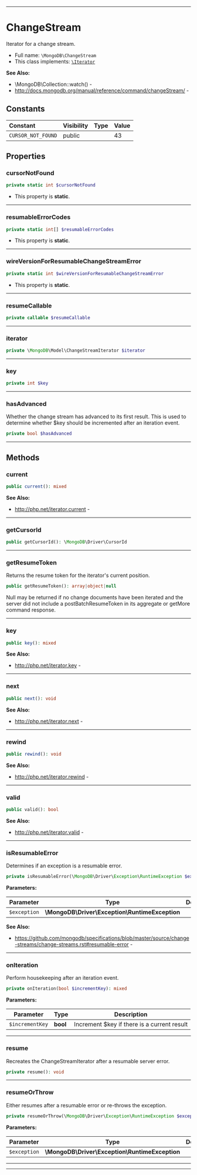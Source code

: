 ***

# ChangeStream

Iterator for a change stream.



* Full name: `\MongoDB\ChangeStream`
* This class implements:
[`\Iterator`](../Iterator.md)

**See Also:**

* \MongoDB\Collection::watch() - 
* http://docs.mongodb.org/manual/reference/command/changeStream/ - 


## Constants

| Constant | Visibility | Type | Value |
|:---------|:-----------|:-----|:------|
|`CURSOR_NOT_FOUND`|public| |43|

## Properties


### cursorNotFound



```php
private static int $cursorNotFound
```



* This property is **static**.


***

### resumableErrorCodes



```php
private static int[] $resumableErrorCodes
```



* This property is **static**.


***

### wireVersionForResumableChangeStreamError



```php
private static int $wireVersionForResumableChangeStreamError
```



* This property is **static**.


***

### resumeCallable



```php
private callable $resumeCallable
```






***

### iterator



```php
private \MongoDB\Model\ChangeStreamIterator $iterator
```






***

### key



```php
private int $key
```






***

### hasAdvanced

Whether the change stream has advanced to its first result. This is used
to determine whether $key should be incremented after an iteration event.

```php
private bool $hasAdvanced
```






***

## Methods


### current



```php
public current(): mixed
```










**See Also:**

* http://php.net/iterator.current - 

***

### getCursorId



```php
public getCursorId(): \MongoDB\Driver\CursorId
```











***

### getResumeToken

Returns the resume token for the iterator's current position.

```php
public getResumeToken(): array|object|null
```

Null may be returned if no change documents have been iterated and the
server did not include a postBatchResumeToken in its aggregate or getMore
command response.









***

### key



```php
public key(): mixed
```










**See Also:**

* http://php.net/iterator.key - 

***

### next



```php
public next(): void
```










**See Also:**

* http://php.net/iterator.next - 

***

### rewind



```php
public rewind(): void
```










**See Also:**

* http://php.net/iterator.rewind - 

***

### valid



```php
public valid(): bool
```










**See Also:**

* http://php.net/iterator.valid - 

***

### isResumableError

Determines if an exception is a resumable error.

```php
private isResumableError(\MongoDB\Driver\Exception\RuntimeException $exception): bool
```








**Parameters:**

| Parameter | Type | Description |
|-----------|------|-------------|
| `$exception` | **\MongoDB\Driver\Exception\RuntimeException** |  |



**See Also:**

* https://github.com/mongodb/specifications/blob/master/source/change-streams/change-streams.rst#resumable-error - 

***

### onIteration

Perform housekeeping after an iteration event.

```php
private onIteration(bool $incrementKey): mixed
```








**Parameters:**

| Parameter | Type | Description |
|-----------|------|-------------|
| `$incrementKey` | **bool** | Increment $key if there is a current result |




***

### resume

Recreates the ChangeStreamIterator after a resumable server error.

```php
private resume(): void
```











***

### resumeOrThrow

Either resumes after a resumable error or re-throws the exception.

```php
private resumeOrThrow(\MongoDB\Driver\Exception\RuntimeException $exception): mixed
```








**Parameters:**

| Parameter | Type | Description |
|-----------|------|-------------|
| `$exception` | **\MongoDB\Driver\Exception\RuntimeException** |  |




***


***

